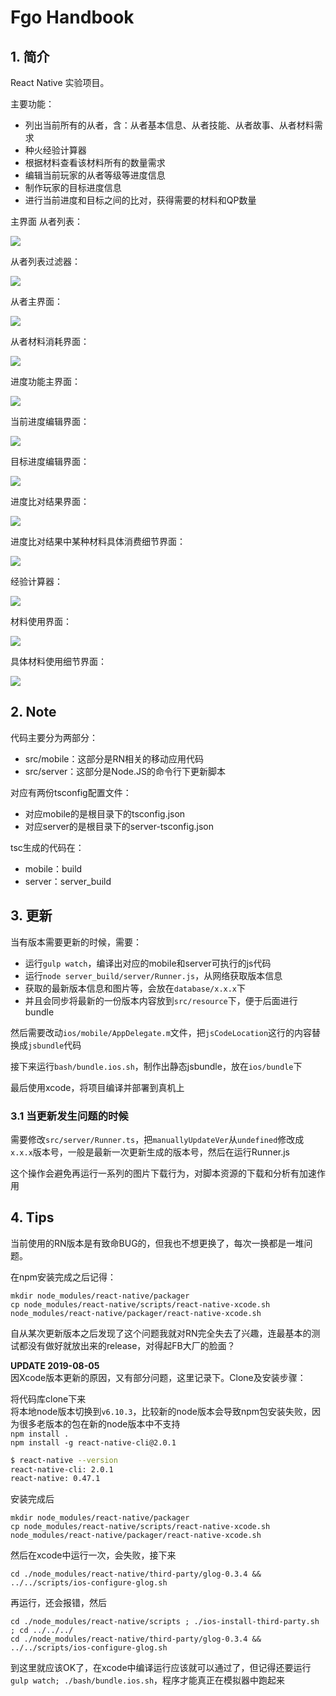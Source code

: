 Fgo Handbook
============

## 1. 简介

React Native 实验项目。

主要功能：

* 列出当前所有的从者，含：从者基本信息、从者技能、从者故事、从者材料需求
* 种火经验计算器
* 根据材料查看该材料所有的数量需求
* 编辑当前玩家的从者等级等进度信息
* 制作玩家的目标进度信息
* 进行当前进度和目标之间的比对，获得需要的材料和QP数量

主界面 从者列表：

![](./document/images/01_main.png)

从者列表过滤器：

![](./document/images/02_main_filter.png)

从者主界面：

![](./document/images/03_servant.png)

从者材料消耗界面：

![](./document/images/04_servant_material.png)

进度功能主界面：

![](./document/images/05_progress.png)

当前进度编辑界面：

![](./document/images/06_progress_current.png)

目标进度编辑界面：

![](./document/images/07_progress_target.png)

进度比对结果界面：

![](./document/images/08_progress_compare.png)

进度比对结果中某种材料具体消费细节界面：

![](./document/images/09_progress_consumption.png)

经验计算器：

![](./document/images/10_exp_calc.png)

材料使用界面：

![](./document/images/11_material_usage.png)

具体材料使用细节界面：

![](./document/images/12_material_usage_single.png)

## 2. Note

代码主要分为两部分：

* src/mobile：这部分是RN相关的移动应用代码
* src/server：这部分是Node.JS的命令行下更新脚本

对应有两份tsconfig配置文件：

* 对应mobile的是根目录下的tsconfig.json
* 对应server的是根目录下的server-tsconfig.json

tsc生成的代码在：

* mobile：build
* server：server_build

## 3. 更新

当有版本需要更新的时候，需要：

* 运行`gulp watch`，编译出对应的mobile和server可执行的js代码
* 运行`node server_build/server/Runner.js`，从网络获取版本信息
* 获取的最新版本信息和图片等，会放在`database/x.x.x`下
* 并且会同步将最新的一份版本内容放到`src/resource`下，便于后面进行bundle

然后需要改动`ios/mobile/AppDelegate.m`文件，把`jsCodeLocation`这行的内容替换成`jsbundle`代码

接下来运行`bash/bundle.ios.sh`，制作出静态jsbundle，放在`ios/bundle`下

最后使用xcode，将项目编译并部署到真机上

### 3.1 当更新发生问题的时候

需要修改`src/server/Runner.ts`，把`manuallyUpdateVer`从`undefined`修改成`x.x.x`版本号，一般是最新一次更新生成的版本号，然后在运行Runner.js

这个操作会避免再运行一系列的图片下载行为，对脚本资源的下载和分析有加速作用

## 4. Tips
当前使用的RN版本是有致命BUG的，但我也不想更换了，每次一换都是一堆问题。

在npm安装完成之后记得：
```
mkdir node_modules/react-native/packager
cp node_modules/react-native/scripts/react-native-xcode.sh node_modules/react-native/packager/react-native-xcode.sh
```

自从某次更新版本之后发现了这个问题我就对RN完全失去了兴趣，连最基本的测试都没有做好就放出来的release，对得起FB大厂的脸面？

**UPDATE 2019-08-05**    
因Xcode版本更新的原因，又有部分问题，这里记录下。Clone及安装步骤：

将代码库clone下来    
将本地node版本切换到`v6.10.3`，比较新的node版本会导致npm包安装失败，因为很多老版本的包在新的node版本中不支持    
`npm install .`    
`npm install -g react-native-cli@2.0.1`    

```bash
$ react-native --version
react-native-cli: 2.0.1
react-native: 0.47.1
```

安装完成后

```
mkdir node_modules/react-native/packager
cp node_modules/react-native/scripts/react-native-xcode.sh node_modules/react-native/packager/react-native-xcode.sh
```

然后在xcode中运行一次，会失败，接下来

```
cd ./node_modules/react-native/third-party/glog-0.3.4 && ../../scripts/ios-configure-glog.sh
```

再运行，还会报错，然后

```
cd ./node_modules/react-native/scripts ; ./ios-install-third-party.sh ; cd ../../../
cd ./node_modules/react-native/third-party/glog-0.3.4 && ../../scripts/ios-configure-glog.sh
```

到这里就应该OK了，在xcode中编译运行应该就可以通过了，但记得还要运行`gulp watch; ./bash/bundle.ios.sh`，程序才能真正在模拟器中跑起来